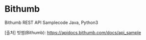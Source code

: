 # Bithumb
Bithumb REST API Samplecode Java, Python3

[출처] 빗썸(Bithumb): https://apidocs.bithumb.com/docs/api_sample
